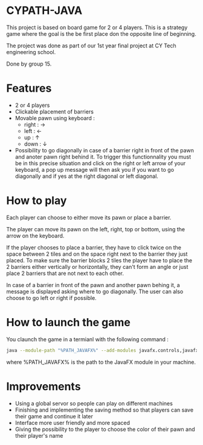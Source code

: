 # CYPATH-JAVA

This project is based on board game for 2 or 4 players. This is a strategy game where the goal is the be first place don the opposite line of beginning.

The project was done as part of our 1st year final project at CY Tech engineering school.

Done by group 15.

# Features

- 2 or 4 players
- Clickable placement of barriers
- Movable pawn using keyboard : 
    + right : →  
    + left : ← 
    + up : ↑ 
    + down : ↓
- Possibility to go diagonally in case of a barrier right in front of the pawn and anoter pawn right behind it. To trigger this functionnality you must be in this precise situation and click on the right or left arrow of your keyboard, a pop up message will then ask you if you want to go diagonally and if yes at the right diagonal or left diagonal. 

# How to play

Each player can choose to either move its pawn or place a barrier.

The player can move its pawn on the left, right, top or bottom, using the arrow on the keyboard.

If the player chooses to place a barrier, they have to click twice on the space between 2 tiles and on the space right next to the barrier they just placed. To make sure the barrier blocks 2 tiles the player have to place the 2 barriers either vertically or horizontally, they can't form an angle or just place 2 barriers that are not next to each other.

In case of a barrier in front of the pawn and another pawn behing it, a message is displayed asking where to go diagonally. The user can also choose to go left or right if possible.

# How to launch the game

You claunch the game in a termianl with the following command : 
```bash
java --module-path "%PATH_JAVAFX%" --add-modules javafx.controls,javafx.fxml, (...) -jar cy-path.jar 
``` 
where %PATH_JAVAFX% is the path to the JavaFX module in your machine.


# Improvements

- Using a global servor so people can play on different machines
- Finishing and implementing the saving method so that players can save their game and continue it later
- Interface more user friendly and more spaced
- Giving the possibility to the player to choose the color of their pawn and their player's name
